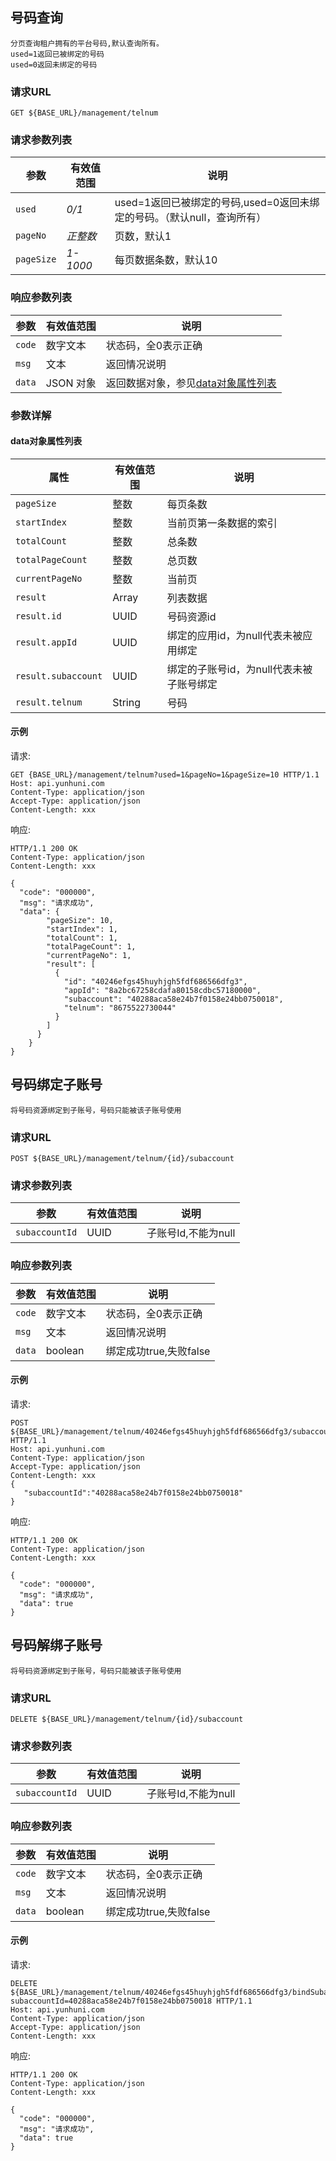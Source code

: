 
## 号码查询
    分页查询租户拥有的平台号码,默认查询所有。
    used=1返回已被绑定的号码
    used=0返回未绑定的号码

### 请求URL

```
GET ${BASE_URL}/management/telnum
```

### 请求参数列表

| 参数                   | 有效值范围               | 说明                                       |
| ---------------------- | ------------------------ | ---------------------------------------- |
| `used`                | *0/1*                     |used=1返回已被绑定的号码,used=0返回未绑定的号码。（默认null，查询所有） |
| `pageNo`              | *正整数*                   |页数，默认1|
| `pageSize`            | *1-1000*                   |每页数据条数，默认10|


### 响应参数列表

| 参数     | 有效值范围   | 说明                            |
| ------ | ------- | ----------------------------- |
| `code` | 数字文本    | 状态码，全0表示正确                    |
| `msg`  | 文本        | 返回情况说明                        |
| `data` | JSON 对象   | 返回数据对象，参见[data对象属性列表](#data对象属性列表)|

### 参数详解

#### data对象属性列表

| 属性       | 有效值范围        | 说明       |
| -------- | ------------ | -------- |
| `pageSize` | 整数 | 每页条数 |
| `startIndex` | 整数 | 当前页第一条数据的索引 |
| `totalCount` | 整数 | 总条数 |
| `totalPageCount` | 整数 | 总页数 |
| `currentPageNo` | 整数 | 当前页 |
| `result` | Array | 列表数据 |
| `result.id` | UUID | 号码资源id |
| `result.appId` | UUID | 绑定的应用id，为null代表未被应用绑定 |
| `result.subaccount` | UUID | 绑定的子账号id，为null代表未被子账号绑定 |
| `result.telnum` | String | 号码 |



#### 示例

请求:
```http
GET {BASE_URL}/management/telnum?used=1&pageNo=1&pageSize=10 HTTP/1.1
Host: api.yunhuni.com
Content-Type: application/json
Accept-Type: application/json
Content-Length: xxx
```

响应:
```http
HTTP/1.1 200 OK
Content-Type: application/json
Content-Length: xxx

{
  "code": "000000",
  "msg": "请求成功",
  "data": {
        "pageSize": 10,
        "startIndex": 1,
        "totalCount": 1,
        "totalPageCount": 1,
        "currentPageNo": 1,
        "result": [
          {
            "id": "40246efgs45huyhjgh5fdf686566dfg3",
            "appId": "8a2bc67258cdafa80158cdbc57180000",
            "subaccount": "40288aca58e24b7f0158e24bb0750018",
            "telnum": "8675522730044"
          }
        ]
      }
    }
}
```


## 号码绑定子账号
    将号码资源绑定到子账号，号码只能被该子账号使用

### 请求URL

```
POST ${BASE_URL}/management/telnum/{id}/subaccount
```

### 请求参数列表

| 参数                   | 有效值范围               | 说明                                       |
| ---------------------- | ------------------------ | ---------------------------------------- |
| `subaccountId`         | UUID                    |子账号Id,不能为null|


### 响应参数列表

| 参数     | 有效值范围   | 说明                            |
| ------ | ------- | ----------------------------- |
| `code` | 数字文本    | 状态码，全0表示正确                    |
| `msg`  | 文本        | 返回情况说明                        |
| `data` | boolean   | 绑定成功true,失败false|


#### 示例

请求:
```http
POST ${BASE_URL}/management/telnum/40246efgs45huyhjgh5fdf686566dfg3/subaccount HTTP/1.1
Host: api.yunhuni.com
Content-Type: application/json
Accept-Type: application/json
Content-Length: xxx
{
   "subaccountId":"40288aca58e24b7f0158e24bb0750018"
}
```

响应:
```http
HTTP/1.1 200 OK
Content-Type: application/json
Content-Length: xxx

{
  "code": "000000",
  "msg": "请求成功",
  "data": true
}
```

## 号码解绑子账号
    将号码资源绑定到子账号，号码只能被该子账号使用

### 请求URL

```
DELETE ${BASE_URL}/management/telnum/{id}/subaccount
```

### 请求参数列表

| 参数                   | 有效值范围               | 说明                                       |
| ---------------------- | ------------------------ | ---------------------------------------- |
| `subaccountId`         | UUID                    |子账号Id,不能为null|


### 响应参数列表

| 参数     | 有效值范围   | 说明                            |
| ------ | ------- | ----------------------------- |
| `code` | 数字文本    | 状态码，全0表示正确                    |
| `msg`  | 文本        | 返回情况说明                        |
| `data` | boolean   | 绑定成功true,失败false|


#### 示例

请求:
```http
DELETE ${BASE_URL}/management/telnum/40246efgs45huyhjgh5fdf686566dfg3/bindSubaccount?subaccountId=40288aca58e24b7f0158e24bb0750018 HTTP/1.1
Host: api.yunhuni.com
Content-Type: application/json
Accept-Type: application/json
Content-Length: xxx
```

响应:
```http
HTTP/1.1 200 OK
Content-Type: application/json
Content-Length: xxx

{
  "code": "000000",
  "msg": "请求成功",
  "data": true
}
```

